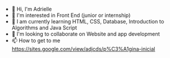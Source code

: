 - 👋 Hi, I'm Adrielle
- 👀 I'm interested in Front End (junior or internship)
- 🌱 I am currently learning HTML, CSS, Database, Introduction to Algorithms and Java Script
- 💞️ I'm looking to collaborate on Website and app development
- 📫 How to get to me https://sites.google.com/view/adjcds/p%C3%A1gina-inicial

